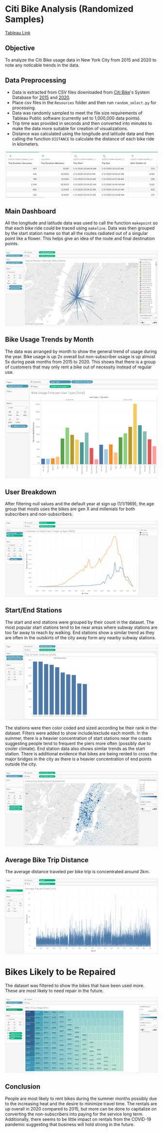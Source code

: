 # Citi Bike Analysis (Randomized Samples)

[Tableau Link](https://public.tableau.com/app/profile/thomas.ngo3259/viz/AnAnalysisofNYCCitiBikeUsage2015vs_2020/Story1)

## Objective ##
To analyze the Citi Bike usage data in New York City from 2015 and 2020 to note any noticable trends in the data.

## Data Preprocessing ##
* Data is extracted from CSV files downloaded from [Citi Bike](https://citibikenyc.com/system-data)'s System Database for [2015](https://s3.amazonaws.com/tripdata/2015-citibike-tripdata.zip) and [2020](https://s3.amazonaws.com/tripdata/2020-citibike-tripdata.zip).
* Place csv files in the `Resources` folder and then run `random_select.py` for processing.
* Data was randomly sampled to meet the file size requirements of Tableau Public software (currently set to 1,000,000 data points).
* Trip time was provided in seconds and then converted into minutes to make the data more suitable for creation of visualizations.
* Distance was calculated using the longitude and latitude data and then calling the function `DISTANCE` to calculate the distance of each bike ride in kilometers.

![CSV Data](Resources/csvdata.PNG)

## Main Dashboard ##
All the longitude and latitude data was used to call the function `makepoint` so that each bike ride could be traced using `makeline`. Data was then grouped by the start station name so that all the routes radiated out of a singular point like a flower. This helps give an idea of the route and final destination points.

![Main Dashboard](Resources/routestaken.PNG)

## Bike Usage Trends by Month ##
The data was arranged by month to show the general trend of usage during the year. Bike usage is up 2x overall but non-subscriber usage is up almost 5x during peak months from 2015 to 2020. This shows that there is a group of customers that may only rent a bike out of necessity instead of regular use.

![Bike Usage](Resources/bikeusage.PNG)

## User Breakdown ##
After filtering null values and the default year at sign up (1/1/1969), the age group that mosts uses the bikes are gen X and millenials for both subscribers and non-subscribers.

![User Breakdown](Resources/usertype.PNG)

## Start/End Stations ##
The start and end stations were grouped by their count in the dataset. The most popular start stations tend to be near areas where subway stations are too far away to reach by walking. End stations show a similar trend as they are often in the outskirts of the city away form any nearby subway stations. 

![Start Stations](Resources/startstations.PNG)

The stations were then color coded and sized according be their rank in the dataset. Filters were added to show include/exclude each month. In the summer, there is a heavier concentration of start stations near the coasts suggesting people tend to frequent the piers more often (possibly due to cooler climate). End station data also shows similar trends as the start station. There is additional evidence that bikes are being rented to cross the major bridges in the city as there is a heavier concentration of end points outside the city.

![Bubble Plot](Resources/bubbleplot.PNG)

## Average Bike Trip Distance ##
The average distance traveled per bike trip is concentrated around 2km.

![Line Graph](Resources/linegraph.PNG)

# Bikes Likely to be Repaired ##
The dataset was filtered to show the bikes that have been used more. These are most likely to need repair in the future. 

![Bike Repair](Resources/bikerepair.PNG)

## Conclusion ##
People are most likely to rent bikes during the summer months possibly due to the increasing heat and the desire to minimize travel time. The rentals are up overall in 2020 compared to 2015, but more can be done to capitalize on converting the non-subscribers into paying for the service long term. Additionally, there seems to be little impact on rentals from the COVID-19 pandemic suggesting that business will hold strong in the future.
